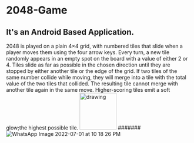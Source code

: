 # 2048-Game
## It's an Android Based Application.
2048 is played on a plain 4×4 grid, with numbered tiles that slide when a player moves them using the four arrow keys. Every turn, a new tile randomly appears in an empty spot on the board with a value of either 2 or 4. Tiles slide as far as possible in the chosen direction until they are stopped by either another tile or the edge of the grid. If two tiles of the same number collide while moving, they will merge into a tile with the total value of the two tiles that collided. The resulting tile cannot merge with another tile again in the same move. Higher-scoring tiles emit a soft glow;the highest possible tile.
<img src="[drawing.jpg](https://user-images.githubusercontent.com/71541809/176937063-fe49b82b-611c-4646-8387-1b6f749e1e89.jpeg)" alt="drawing" width="100"/>
#######![WhatsApp Image 2022-07-01 at 10 18 26 PM](https://user-images.githubusercontent.com/71541809/176937011-1813a2d4-ad27-4c54-9553-2714e59b293e.jpeg)

